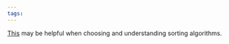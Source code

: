 ```yaml
---
tags: 
---
```


[This](http://www.hatfulofhollow.com/posts/code/visualisingsorting/index.html) may be helpful when choosing and understanding sorting algorithms.
